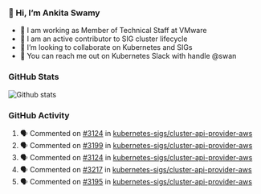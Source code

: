 ### 👋 Hi, I’m Ankita Swamy 

- 💼 I am working as Member of Technical Staff at VMware
- 👀 I am an active contributor to SIG cluster lifecycle 
- 💞️ I’m looking to collaborate on Kubernetes and SIGs
- 💬 You can reach me out on Kubernetes Slack with handle @swan

### GitHub Stats
![Github stats](https://github-readme-stats.vercel.app/api?username=Ankitasw&count_private=true&show_icons=true&theme=tokyonight)

### GitHub Activity 
<!--START_SECTION:activity-->
1. 🗣 Commented on [#3124](https://github.com/kubernetes-sigs/cluster-api-provider-aws/issues/3124) in [kubernetes-sigs/cluster-api-provider-aws](https://github.com/kubernetes-sigs/cluster-api-provider-aws)
2. 🗣 Commented on [#3199](https://github.com/kubernetes-sigs/cluster-api-provider-aws/issues/3199) in [kubernetes-sigs/cluster-api-provider-aws](https://github.com/kubernetes-sigs/cluster-api-provider-aws)
3. 🗣 Commented on [#3124](https://github.com/kubernetes-sigs/cluster-api-provider-aws/issues/3124) in [kubernetes-sigs/cluster-api-provider-aws](https://github.com/kubernetes-sigs/cluster-api-provider-aws)
4. 🗣 Commented on [#3217](https://github.com/kubernetes-sigs/cluster-api-provider-aws/issues/3217) in [kubernetes-sigs/cluster-api-provider-aws](https://github.com/kubernetes-sigs/cluster-api-provider-aws)
5. 🗣 Commented on [#3195](https://github.com/kubernetes-sigs/cluster-api-provider-aws/issues/3195) in [kubernetes-sigs/cluster-api-provider-aws](https://github.com/kubernetes-sigs/cluster-api-provider-aws)
<!--END_SECTION:activity-->
